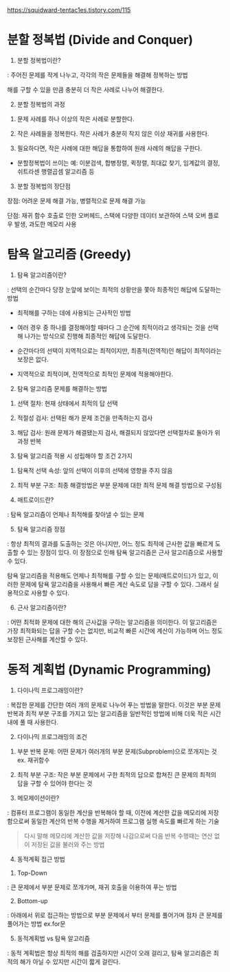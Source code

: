 https://squidward-tentac1es.tistory.com/115

# 분할 정복법 (Divide and Conquer)

1. 분할 정복법이란?

: 주어진 문제를 작게 나누고, 각각의 작은 문제들을 해결해 정복하는 방법

해를 구할 수 있을 만큼 충분히 더 작은 사례로 나누어 해결한다.



2. 분할 정복법의 과정

1) 문제 사례를 하나 이상의 작은 사례로 분할한다.

2) 작은 사례들을 정복한다. 작은 사례가 충분히 작지 않은 이상 재귀를 사용한다.

3) 필요하다면, 작은 사례에 대한 해답을 통합하여 원래 사례의 해답을 구한다.



* 분할정복법이 쓰이는 예: 이분검색, 합병정렬, 퀵정렬, 최대값 찾기, 임계값의 결정, 쉬트라센 행렬곱셈 알고리즘 등



3. 분할 정복법의 장단점

장점: 어려운 문제 해결 가능, 병렬적으로 문제 해결 가능

단점: 재귀 함수 호출로 인한 오버헤드, 스택에 다양한 데이터 보관하여 스택 오버 플로우 발생, 과도한 메모리 사용





# 탐욕 알고리즘 (Greedy)


1. 탐욕 알고리즘이란?

: 선택의 순간마다 당장 눈앞에 보이는 최적의 상황만을 쫓아 최종적인 해답에 도달하는 방법



- 최적해를 구하는 데에 사용되는 근사적인 방법

- 여러 경우 중 하나를 결정해야할 때마다 그 순간에 최적이라고 생각되는 것을 선택해 나가는 방식으로 진행해 최종적인 해답에 도달한다.

- 순간마다의 선택이 지역적으로는 최적이지만, 최종적(전역적)인 해답이 최적이라는 보장은 없다.

- 지역적으로 최적이며, 전역적으로 최적인 문제에 적용해야한다.



2. 탐욕 알고리즘 문제를 해결하는 방법

1) 선택 절차: 현재 상태에서 최적의 답 선택

2) 적절성 검사: 선택된 해가 문제 조건을 만족하는지 검사

3) 해답 검사: 원래 문제가 해결됐는지 검사, 해결되지 않았다면 선택절차로 돌아가 위 과정 반복



3. 탐욕 알고리즘 적용 시 성립해야 할 조건 2가지

1) 탐욕적 선택 속성: 앞의 선택이 이후의 선택에 영향을 주지 않음

2) 최적 부분 구조: 최종 해결방법은 부분 문제에 대한 최적 문제 해결 방법으로 구성됨



4. 매트로이드란?

: 탐욕 알고리즘이 언제나 최적해를 찾아낼 수 있는 문제



5. 탐욕 알고리즘 장점

: 항상 최적의 결과를 도출하는 것은 아니지만, 어느 정도 최적에 근사한 값을 빠르게 도출할 수 있는 장점이 있다. 이 장점으로 인해 탐욕 알고리즘은 근사 알고리즘으로 사용할 수 있다.



탐욕 알고리즘을 적용해도 언제나 최적해를 구할 수 있는 문제(매트로이드)가 있고, 이러한 문제에 탐욕 알고리즘을 사용해서 빠른 계산 속도로 답을 구할 수 있다. 그래서 실용적으로 사용할 수 있다.



6. 근사 알고리즘이란?

: 어떤 최적화 문제에 대한 해의 근사값을 구하는 알고리즘을 의미한다.
이 알고리즘은 가장 최적화되는 답을 구할 수는 없지만, 비교적 빠른 시간에 계산이 가능하며 어느 정도 보장된 근사해를 계산할 수 있다.



# 동적 계획법 (Dynamic Programming)
1. 다이나믹 프로그래밍이란?

: 복잡한 문제를 간단한 여러 개의 문제로 나누어 푸는 방법을 말한다. 이것은 부분 문제 반복과 최적 부분 구조를 가지고 있는 알고리즘을 일반적인 방법에 비해 더욱 적은 시간 내에 풀 때 사용한다.



2. 다이나믹 프로그래밍의 조건

1) 부분 반복 문제: 어떤 문제가 여러개의 부분 문제(Subproblem)으로 쪼개지는 것     ex. 재귀함수

2) 최적 부분 구조: 작은 부분 문제에서 구한 최적의 답으로 합쳐진 큰 문제의 최적의 답을 구할 수 있어야 한다는 것


3. 메모제이션이란?

: 컴퓨터 프로그램이 동일한 계산을 반복해야 할 때, 이전에 계산한 값을 메모리에 저장함으로써 동일한 계산의 반복 수행을 제거하여 프로그램 실행 속도를 빠르게 하는 기술



> 다시 말해 메모리에 계산한 값을 저장해 나감으로써
다음 반복 수행때는 연산 없이 저장된 값을 불러와 주는 방법



4. 동적계획 접근 방법

1) Top-Down

: 큰 문제에서 부분 문제로 쪼개가며, 재귀 호출을 이용하여 푸는 방법

2) Bottom-up

: 아래에서 위로 접근하는 방법으로 부분 문제에서 부터 문제를 풀어가며 점차 큰 문제를 풀어가는 방법 ex.for문



5. 동적계획법 vs 탐욕 알고리즘

: 동적 계획법은 항상 최적의 해를 검출하지만 시간이 오래 걸리고,
탐욕 알고리즘은 최적의 해가 아닐 수 있지만 시간이 짧게 걸린다.